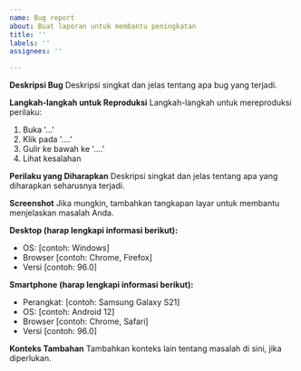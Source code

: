 ```yaml
---
name: Bug report
about: Buat laporan untuk membantu peningkatan
title: ''
labels: ''
assignees: ''

---
```


**Deskripsi Bug**
Deskripsi singkat dan jelas tentang apa bug yang terjadi.

**Langkah-langkah untuk Reproduksi**
Langkah-langkah untuk mereproduksi perilaku:
1. Buka '...'
2. Klik pada '....'
3. Gulir ke bawah ke '....'
4. Lihat kesalahan

**Perilaku yang Diharapkan**
Deskripsi singkat dan jelas tentang apa yang diharapkan seharusnya terjadi.

**Screenshot**
Jika mungkin, tambahkan tangkapan layar untuk membantu menjelaskan masalah Anda.

**Desktop (harap lengkapi informasi berikut):**
 - OS: [contoh: Windows]
 - Browser [contoh: Chrome, Firefox]
 - Versi [contoh: 96.0]

**Smartphone (harap lengkapi informasi berikut):**
 - Perangkat: [contoh: Samsung Galaxy S21]
 - OS: [contoh: Android 12]
 - Browser [contoh: Chrome, Safari]
 - Versi [contoh: 96.0]

**Konteks Tambahan**
Tambahkan konteks lain tentang masalah di sini, jika diperlukan.
